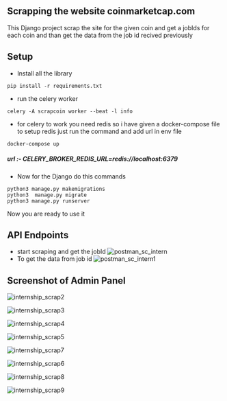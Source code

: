 ## Scrapping the website coinmarketcap.com 
This Django project scrap the site for the given coin and get a jobIds for each coin and than get the data from the job id recived previously

## Setup
- Install all the library
```
pip install -r requirements.txt
```
- run the celery worker
```
celery -A scrapcoin worker --beat -l info
```
- for celery to work you need redis so i have given a docker-compose file to setup redis just run the command and add url in env file
```
docker-compose up
```
##### url :- CELERY_BROKER_REDIS_URL=redis://localhost:6379
- Now for the Django do this commands
```
python3 manage.py makemigrations
python3  manage.py migrate
python3 manage.py runserver
```
Now you are ready to use it 
## API Endpoints
- start scraping and get the jobId
 ![postman_sc_intern](https://github.com/Aryangp/scraping_coin_market_ignis_tech_intern/assets/91003905/bc60806b-c6ac-49c6-8049-83d3c208ac79)
- To get the data from job id
![postman_sc_intern1](https://github.com/Aryangp/scraping_coin_market_ignis_tech_intern/assets/91003905/714a8f44-f03b-4734-8068-cbe138840247)



## Screenshot of Admin Panel

![internship_scrap2](https://github.com/Aryangp/scraping_coin_market_ignis_tech_intern/assets/91003905/4d8f9449-4c96-4559-b36c-eceea508e925)

![internship_scrap3](https://github.com/Aryangp/scraping_coin_market_ignis_tech_intern/assets/91003905/5e36f47f-b3f9-42c4-81dd-3841f7b6aed8)

![internship_scrap4](https://github.com/Aryangp/scraping_coin_market_ignis_tech_intern/assets/91003905/0dc2af6b-56de-4061-943d-2bed15770369)

![internship_scrap5](https://github.com/Aryangp/scraping_coin_market_ignis_tech_intern/assets/91003905/a89c3942-32ca-483f-9fc0-7c113fc12d8b)

![internship_scrap7](https://github.com/Aryangp/scraping_coin_market_ignis_tech_intern/assets/91003905/c8cffe9b-a94d-4aaf-a353-8e9edb785d7a)

![internship_scrap6](https://github.com/Aryangp/scraping_coin_market_ignis_tech_intern/assets/91003905/f2fed7ef-e962-4327-8c32-bb697b689476)

![internship_scrap8](https://github.com/Aryangp/scraping_coin_market_ignis_tech_intern/assets/91003905/2c01a695-63e8-446c-babe-8ca6aeca49df)

![internship_scrap9](https://github.com/Aryangp/scraping_coin_market_ignis_tech_intern/assets/91003905/80657d0c-8302-4fbf-a693-e70463566dba)




